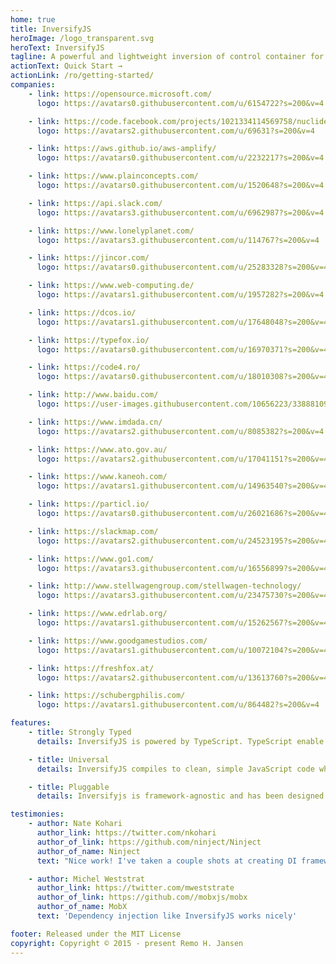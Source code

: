 ```yaml
---
home: true
title: InversifyJS
heroImage: /logo_transparent.svg
heroText: InversifyJS
tagline: A powerful and lightweight inversion of control container for JavaScript & Node.js apps powered by TypeScript.
actionText: Quick Start →
actionLink: /ro/getting-started/
companies:
    - link: https://opensource.microsoft.com/
      logo: https://avatars0.githubusercontent.com/u/6154722?s=200&v=4

    - link: https://code.facebook.com/projects/1021334114569758/nuclide/
      logo: https://avatars2.githubusercontent.com/u/69631?s=200&v=4

    - link: https://aws.github.io/aws-amplify/
      logo: https://avatars0.githubusercontent.com/u/2232217?s=200&v=4

    - link: https://www.plainconcepts.com/
      logo: https://avatars0.githubusercontent.com/u/1520648?s=200&v=4

    - link: https://api.slack.com/
      logo: https://avatars3.githubusercontent.com/u/6962987?s=200&v=4

    - link: https://www.lonelyplanet.com/
      logo: https://avatars3.githubusercontent.com/u/114767?s=200&v=4

    - link: https://jincor.com/
      logo: https://avatars0.githubusercontent.com/u/25283328?s=200&v=4

    - link: https://www.web-computing.de/
      logo: https://avatars1.githubusercontent.com/u/1957282?s=200&v=4

    - link: https://dcos.io/
      logo: https://avatars1.githubusercontent.com/u/17648048?s=200&v=4

    - link: https://typefox.io/
      logo: https://avatars0.githubusercontent.com/u/16970371?s=200&v=4

    - link: https://code4.ro/
      logo: https://avatars0.githubusercontent.com/u/18010308?s=200&v=4

    - link: http://www.baidu.com/
      logo: https://user-images.githubusercontent.com/10656223/33888109-fae0852e-df43-11e7-97f6-9db543da0bde.png

    - link: https://www.imdada.cn/
      logo: https://avatars2.githubusercontent.com/u/8085382?s=200&v=4

    - link: https://www.ato.gov.au/
      logo: https://avatars2.githubusercontent.com/u/17041151?s=200&v=4

    - link: https://www.kaneoh.com/
      logo: https://avatars1.githubusercontent.com/u/14963540?s=200&v=4

    - link: https://particl.io/
      logo: https://avatars0.githubusercontent.com/u/26021686?s=200&v=4

    - link: https://slackmap.com/
      logo: https://avatars2.githubusercontent.com/u/24523195?s=200&v=4

    - link: https://www.go1.com/
      logo: https://avatars3.githubusercontent.com/u/16556899?s=200&v=4

    - link: http://www.stellwagengroup.com/stellwagen-technology/
      logo: https://avatars3.githubusercontent.com/u/23475730?s=200&v=4

    - link: https://www.edrlab.org/
      logo: https://avatars1.githubusercontent.com/u/15262567?s=200&v=4

    - link: https://www.goodgamestudios.com/
      logo: https://avatars1.githubusercontent.com/u/10072104?s=200&v=4

    - link: https://freshfox.at/
      logo: https://avatars2.githubusercontent.com/u/13613760?s=200&v=4

    - link: https://schubergphilis.com/
      logo: https://avatars1.githubusercontent.com/u/864482?s=200&v=4

features:
    - title: Strongly Typed
      details: InversifyJS is powered by TypeScript. TypeScript enable JavaScript developers to use highly-productive development tools and practices when developing JavaScript applications.

    - title: Universal
      details: InversifyJS compiles to clean, simple JavaScript code which runs on any browser, in Node.js, or in any JavaScript engine that supports ECMAScript 5 (or newer).

    - title: Pluggable
      details: Inversifyjs is framework-agnostic and has been designed to in a way that makes possible its integration with popular frameworks and libraries like hapi, express, react or backbone.

testimonies:
    - author: Nate Kohari
      author_link: https://twitter.com/nkohari
      author_of_link: https://github.com/ninject/Ninject
      author_of_name: Ninject
      text: "Nice work! I've taken a couple shots at creating DI frameworks for JavaScript and TypeScript, but the lack of RTTI really hinders things. The ES7 metadata gets us part of the way there (as you've discovered). Keep up the great work!"

    - author: Michel Weststrat
      author_link: https://twitter.com/mweststrate
      author_of_link: https://github.com//mobxjs/mobx
      author_of_name: MobX
      text: 'Dependency injection like InversifyJS works nicely'

footer: Released under the MIT License
copyright: Copyright © 2015 - present Remo H. Jansen
---
```

